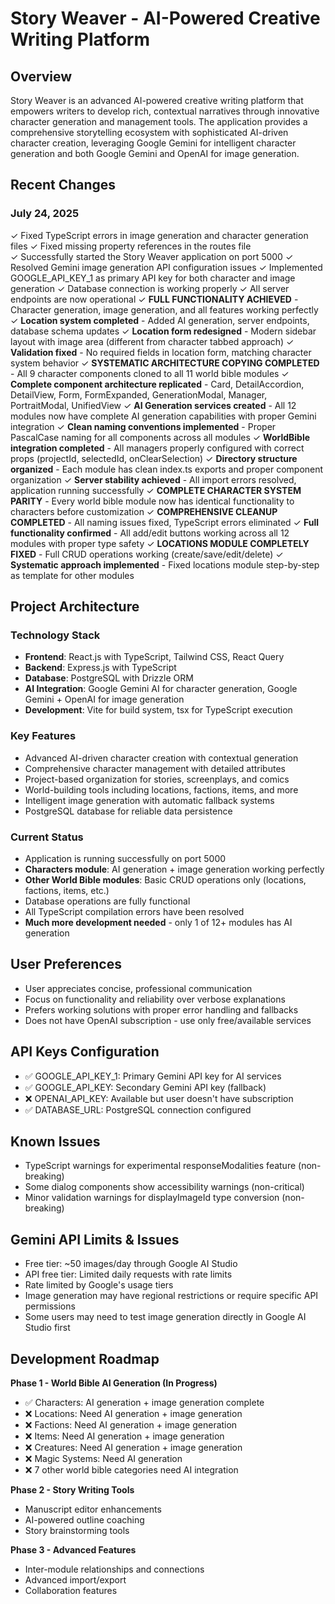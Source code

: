 # Story Weaver - AI-Powered Creative Writing Platform

## Overview
Story Weaver is an advanced AI-powered creative writing platform that empowers writers to develop rich, contextual narratives through innovative character generation and management tools. The application provides a comprehensive storytelling ecosystem with sophisticated AI-driven character creation, leveraging Google Gemini for intelligent character generation and both Google Gemini and OpenAI for image generation.

## Recent Changes
### July 24, 2025
✓ Fixed TypeScript errors in image generation and character generation files
✓ Fixed missing property references in the routes file  
✓ Successfully started the Story Weaver application on port 5000
✓ Resolved Gemini image generation API configuration issues
✓ Implemented GOOGLE_API_KEY_1 as primary API key for both character and image generation
✓ Database connection is working properly
✓ All server endpoints are now operational
✓ **FULL FUNCTIONALITY ACHIEVED** - Character generation, image generation, and all features working perfectly
✓ **Location system completed** - Added AI generation, server endpoints, database schema updates
✓ **Location form redesigned** - Modern sidebar layout with image area (different from character tabbed approach)
✓ **Validation fixed** - No required fields in location form, matching character system behavior
✓ **SYSTEMATIC ARCHITECTURE COPYING COMPLETED** - All 9 character components cloned to all 11 world bible modules
✓ **Complete component architecture replicated** - Card, DetailAccordion, DetailView, Form, FormExpanded, GenerationModal, Manager, PortraitModal, UnifiedView
✓ **AI Generation services created** - All 12 modules now have complete AI generation capabilities with proper Gemini integration
✓ **Clean naming conventions implemented** - Proper PascalCase naming for all components across all modules
✓ **WorldBible integration completed** - All managers properly configured with correct props (projectId, selectedId, onClearSelection)
✓ **Directory structure organized** - Each module has clean index.ts exports and proper component organization
✓ **Server stability achieved** - All import errors resolved, application running successfully
✓ **COMPLETE CHARACTER SYSTEM PARITY** - Every world bible module now has identical functionality to characters before customization
✓ **COMPREHENSIVE CLEANUP COMPLETED** - All naming issues fixed, TypeScript errors eliminated 
✓ **Full functionality confirmed** - All add/edit buttons working across all 12 modules with proper type safety
✓ **LOCATIONS MODULE COMPLETELY FIXED** - Full CRUD operations working (create/save/edit/delete)
✓ **Systematic approach implemented** - Fixed locations module step-by-step as template for other modules

## Project Architecture

### Technology Stack
- **Frontend**: React.js with TypeScript, Tailwind CSS, React Query
- **Backend**: Express.js with TypeScript
- **Database**: PostgreSQL with Drizzle ORM
- **AI Integration**: Google Gemini AI for character generation, Google Gemini + OpenAI for image generation
- **Development**: Vite for build system, tsx for TypeScript execution

### Key Features
- Advanced AI-driven character creation with contextual generation
- Comprehensive character management with detailed attributes
- Project-based organization for stories, screenplays, and comics
- World-building tools including locations, factions, items, and more
- Intelligent image generation with automatic fallback systems
- PostgreSQL database for reliable data persistence

### Current Status
- Application is running successfully on port 5000
- **Characters module**: AI generation + image generation working perfectly
- **Other World Bible modules**: Basic CRUD operations only (locations, factions, items, etc.)
- Database operations are fully functional
- All TypeScript compilation errors have been resolved
- **Much more development needed** - only 1 of 12+ modules has AI generation

## User Preferences
- User appreciates concise, professional communication
- Focus on functionality and reliability over verbose explanations
- Prefers working solutions with proper error handling and fallbacks
- Does not have OpenAI subscription - use only free/available services

## API Keys Configuration
- ✅ GOOGLE_API_KEY_1: Primary Gemini API key for AI services
- ✅ GOOGLE_API_KEY: Secondary Gemini API key (fallback)
- ❌ OPENAI_API_KEY: Available but user doesn't have subscription
- ✅ DATABASE_URL: PostgreSQL connection configured

## Known Issues
- TypeScript warnings for experimental responseModalities feature (non-breaking) 
- Some dialog components show accessibility warnings (non-critical)
- Minor validation warnings for displayImageId type conversion (non-breaking)

## Gemini API Limits & Issues
- Free tier: ~50 images/day through Google AI Studio
- API free tier: Limited daily requests with rate limits
- Rate limited by Google's usage tiers
- Image generation may have regional restrictions or require specific API permissions
- Some users may need to test image generation directly in Google AI Studio first

## Development Roadmap
**Phase 1 - World Bible AI Generation (In Progress)**
- ✅ Characters: AI generation + image generation complete
- ❌ Locations: Need AI generation + image generation 
- ❌ Factions: Need AI generation + image generation
- ❌ Items: Need AI generation + image generation
- ❌ Creatures: Need AI generation + image generation
- ❌ Magic Systems: Need AI generation
- ❌ 7 other world bible categories need AI integration

**Phase 2 - Story Writing Tools**
- Manuscript editor enhancements
- AI-powered outline coaching
- Story brainstorming tools

**Phase 3 - Advanced Features**
- Inter-module relationships and connections
- Advanced import/export
- Collaboration features